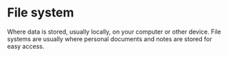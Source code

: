 [Title]: # (File system)
[Difficulty]: # (Beginner)
[Order]: # (39)

# File system

Where data is stored, usually locally, on your computer or other device. File systems are usually where personal documents and notes are stored for easy access.